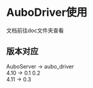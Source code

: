 # AuboDriver使用

文档前往doc文件夹查看

## 版本对应  
AuboServer  -> aubo_driver   
4.10 -> 0.1  0.2   
4.11 -> 0.3  
